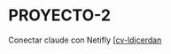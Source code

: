 # PROYECTO-2
Conectar claude con Netifly
[[cv-ldjcerdan](https://superb-rolypoly-8a19a7.netlify.app/)

